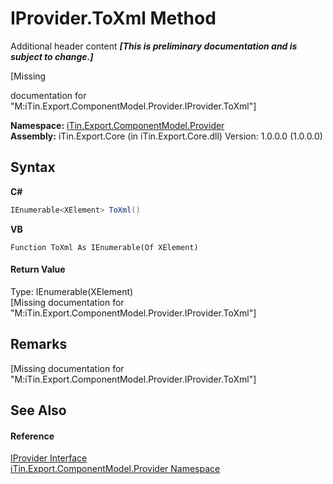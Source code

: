 # IProvider.ToXml Method 
Additional header content _**\[This is preliminary documentation and is subject to change.\]**_

\[Missing <summary> documentation for "M:iTin.Export.ComponentModel.Provider.IProvider.ToXml"\]

**Namespace:**&nbsp;<a href="723a96b5-5779-2554-cf17-05149bfcb802">iTin.Export.ComponentModel.Provider</a><br />**Assembly:**&nbsp;iTin.Export.Core (in iTin.Export.Core.dll) Version: 1.0.0.0 (1.0.0.0)

## Syntax

**C#**<br />
``` C#
IEnumerable<XElement> ToXml()
```

**VB**<br />
``` VB
Function ToXml As IEnumerable(Of XElement)
```


#### Return Value
Type: IEnumerable(XElement)<br />\[Missing <returns> documentation for "M:iTin.Export.ComponentModel.Provider.IProvider.ToXml"\]

## Remarks
\[Missing <remarks> documentation for "M:iTin.Export.ComponentModel.Provider.IProvider.ToXml"\]

## See Also


#### Reference
<a href="04a444f9-1d39-11f4-78b0-bb6b5450764a">IProvider Interface</a><br /><a href="723a96b5-5779-2554-cf17-05149bfcb802">iTin.Export.ComponentModel.Provider Namespace</a><br />